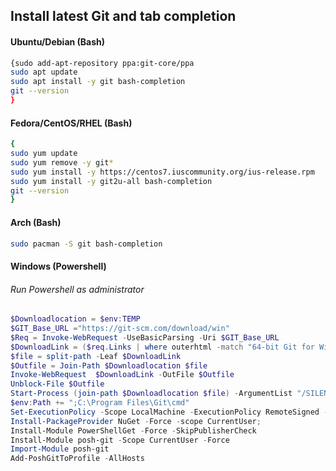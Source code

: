 ## Install latest Git and tab completion

#### Ubuntu/Debian (Bash)
```bash
{sudo add-apt-repository ppa:git-core/ppa
sudo apt update
sudo apt install -y git bash-completion
git --version
}
```

#### Fedora/CentOS/RHEL (Bash)
```bash
{
sudo yum update
sudo yum remove -y git*
sudo yum install -y https://centos7.iuscommunity.org/ius-release.rpm
sudo yum install -y git2u-all bash-completion
git --version
}
```

#### Arch (Bash)
```bash
sudo pacman -S git bash-completion
```

#### Windows (Powershell)
###### Run Powershell as administrator
```powershell
$Downloadlocation = $env:TEMP
$GIT_Base_URL ="https://git-scm.com/download/win"
$Req = Invoke-WebRequest -UseBasicParsing -Uri $GIT_Base_URL
$DownloadLink = ($req.Links | where outerhtml -match "64-bit Git for Windows Setup").href
$file = split-path -Leaf $DownloadLink
$Outfile = Join-Path $Downloadlocation $file
Invoke-WebRequest  $DownloadLink -OutFile $Outfile
Unblock-File $Outfile
Start-Process (join-path $Downloadlocation $file) -ArgumentList "/SILENT" -Wait
$env:Path += ";C:\Program Files\Git\cmd"
Set-ExecutionPolicy -Scope LocalMachine -ExecutionPolicy RemoteSigned -Force
Install-PackageProvider NuGet -Force -scope CurrentUser;
Install-Module PowerShellGet -Force -SkipPublisherCheck
Install-Module posh-git -Scope CurrentUser -Force
Import-Module posh-git
Add-PoshGitToProfile -AllHosts
```


